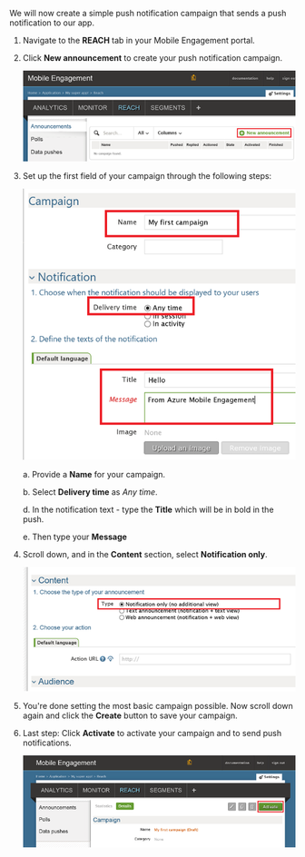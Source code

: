 We will now create a simple push notification campaign that sends a push notification to our app.

1. Navigate to the **REACH** tab in your Mobile Engagement portal.

2. Click **New announcement** to create your push notification campaign.

	![](./media/mobile-engagement-windows-push-campaign/new-announcement.png)

3. Set up the first field of your campaign through the following steps:

	![](./media/mobile-engagement-windows-push-campaign/campaign-first-params.png)

	a. Provide a **Name** for your campaign.

	b. Select **Delivery time** as *Any time*.

	d. In the notification text - type the **Title** which will be in bold in the push.

	e. Then type your **Message**

4. Scroll down, and in the **Content** section, select **Notification only**.

	![](./media/mobile-engagement-windows-push-campaign/campaign-content.png)

5. You're done setting the most basic campaign possible. Now scroll down again and click the **Create** button to save your campaign.

6. Last step: Click **Activate** to activate your campaign and to send push notifications.

	![](./media/mobile-engagement-windows-push-campaign/campaign-activate.png)

 